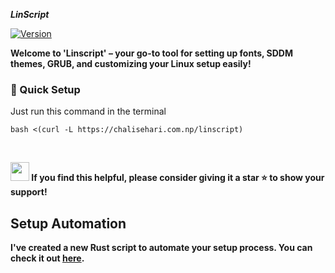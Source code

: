 <strong> *LinScript* </strong>


[![Version](https://img.shields.io/github/v/release/aayushx402/LinScript?color=%230567ff&label=Latest%20Release&style=for-the-badge)](https://github.com/aayushx402/LinScript/releases/latest)

<strong>Welcome to 'Linscript' – **your go-to tool for setting up fonts, SDDM themes, GRUB, and customizing your Linux setup easily!** </strong>

<h3>🚀 Quick Setup</h3>

<p>Just run this command in the terminal</p>

```shell
bash <(curl -L https://chalisehari.com.np/linscript)
```

<br>

<strong><img src='https://user-images.githubusercontent.com/74038190/216120981-b9507c36-0e04-4469-8e27-c99271b45ba5.png' width="30"> **If you find this helpful, please consider giving it a star ⭐ to show your support!** </strong>

## Setup Automation

**I've created a new Rust script to automate your setup process. You can check it out [here](https://github.com/aayushx402/linux-project).**
